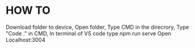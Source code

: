 # HOW TO
Download folder to device,
Open folder,
Type CMD in the direcrory,
Type "Code ." in CMD,
In terminal of VS code type npm run serve
Open Localhost:3004

